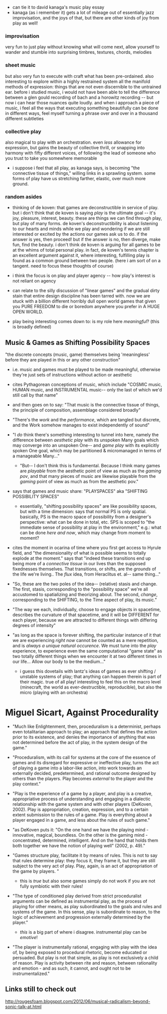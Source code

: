 - can tie it to david kanaga's music play essay
- kanaga (as i remember it) gets a lot of mileage out of essentially jazz improvisation, and the joys of that, but there are other kinds of joy from play as well!

### improvisation
very fun to just play without knowing what will come next, allow yourself to wander and stumble into surprising timbres, textures, chords, melodies

### sheet music
but also very fun to execute with craft what has been pre-ordained. also interesting to explore within a highly restrained system all the manifold methods of expression: things that are not even discernible to the untrained ear. before i studied music, i would not have been able to tell the difference between a glen gould recording of bach and a horowitz recording -- but now i can hear those nuances quite loudly. and when i approach a piece of music, i feel all the ways that executing something beautifully can be done in different ways, feel myself turning a phrase over and over in a thousand different subtleties


### collective play
also magical to play with an orchestration. even _less_ allowance for expression, but gains the beauty of collective thrill, or snapping into harmony with fifty different voices, of following the lead of someone who you trust to take you somewhere memorable
- i suppose i feel that all play, as kanaga says, is becoming "the connective tissue of things," willing links in a sprawling system. some forms of play have us stretching farther, elastic, over much more ground.

### random asides
- thinking of de koven: that games are deconstructible in service of play. but i don't think that de koven is saying _play_ is the ultimate goal -- it's joy, pleasure, interest, beauty. these are things we can find through play, but play of many forms. de koven's deconstructibility is about listening to our hearts and minds while we play and wondering if we are still interested or excited by the actions our games ask us to do. if the answer is yes, then proceed! but if the answer is no, then diverge, make fun, find the beauty. i don't think de koven is arguing for all games to be at the whims of total personal play. in fact, de koven's tennis chapter is an excellent argument against it, where interesting, fulfilling play is found as a common ground between two people. (here i am sort of on a tangent. need to focus these thoughts of course)

- i think the focus is on play and player agency -- how play's interest is not reliant on agency
- can relate to the silly discussion of "linear games" and the gradual dirty stain that entire design discipline has been tarred with. now we are stuck with a billion different horribly dull open world games that given you PURE FREEDOM to die or boredom anywhere you prefer in A HUGE OPEN WORLD.

- play being interesting comes down to: is my role here _meaningful_? (this is broadly defined)


## Music & Games as Shifting Possibility Spaces 
"the discrete concepts (music, game) themselves being 'meaningless' before they are played in this or any other construction"
- i.e. music and games must be played to be made meaningful, otherwise they're just sets of instructions without action or aesthetic
- cites Pythagorean conceptions of music, which include "COSMIC music, HUMAN music, and INSTRUMENTAL music-- only the last of which we'd still call by that name"
- and then goes on to say: "That music is the connective tissue of things, the principle of composition, assemblage considered broadly"
- "There's the _work_ and the _performance_, which are tangled but discrete, and the Work somehow manages to exist independently of sound"
- "I _do_ think there's something interesting to tunnel into here, namely the difference between _aesthetic play_ with its unspoken Many goals which may converge into an unspoken One-- and _game play_ with its explicitly spoken One goal, which may be partitioned & micromanaged in terms of a manageable Many..."
    - "But-- I don't think this is fundamental. Because I think many games are _playable_ from the aesthetic point of view as much as the _gaming pov_, and that many pieces of music are likewise playable from the _gaming_ point of view as much as from the aesthetic pov."

- says that games and music share: "PLAYSPACES" aka "SHIFTING POSSIBILITY SPACES"
    - essentially, "shifting possibility spaces" are like possibility spaces, but with a time dimension: says that normal PS is only spatial. basically, PS is the macro space of possibility from a designer's perspective: what can be done in total, etc. SPS is scoped to "the immediate sense of possibility at play in the environment," e.g.: what can be done _here and now_, which may change from moment to moment?

- cites the moment in ocarina of time where you first get access to Hyrule field, and "the dimensionality of what is possible seems to totally explode at the moment." says that "indeed these transitions end up being more of a _connective tissue_ in our lives than the supposed fixednesses themselves. That transitions, or shifts, are the _grounds_ of the life we're living.. The _flux_ idea, from Heraclitus et. al-- same thing..."

- "So, these are the two poles of the idea-- (relative) stasis and change. The first, stasis, corresponding to the "possibility space" we're all accustomed to spatializing and theorizing about. The second, _change_, corresponding to the SHIFTING, to the Time aspect of play, its music."

- "The way we each, individually, choose to engage objects in spacetime, describes the curvature of that spacetime, and it will be DIFFERENT for each player, because we are attracted to different things with differing degrees of intensity"

- "as long as the space is forever shifting, the particular instance of it that we are experiencing _right now_ cannot be counted as a mere repetition, and is _always a unique natural occurence_. We must tune into the _play_ experience, to experience even the same computational "game state" as two totally different things when we encounter it at two different times in our life... Allow our body to be the medium..."
    - i guess this dovetails with lantz's ideas of games as ever shifting / unstable systems of play; that anything can happen therein is part of their magic. true of all play! interesting to feel this on the macro level (minecraft, the world as ever-destructible, reproducible), but also the micro (playing with an orchestra)


# Miguel Sicart, Against Procedurality
- "Much like Enlightenment, then, proceduralism is a determinist, perhaps even totalitarian approach to play; an approach that defines the action prior to its existence, and denies the importance of anything that was not determined before the act of play, in the system design of the game."

- "Proceduralism, with its call for systems at the core of the essence of games and its disregard for expressive or ineffective play, turns the act of playing a game into a labor-like action, into work towards an externally decided, predetermined, and rational outcome designed by others than the players. Play becomes _external_ to the player and the play context."

- "Play is the experience of a game by a player, and play is a creative, appropriative process of understanding and engaging in a dialectic relationship with the game system and with other players (DeKoven, 2002). Play is appropriation, creation, expression, and to a certain extent submission to the rules of a game. Play is everything about a player engaged in a game, and less about the rules of such game."

- "as DeKoven puts it: "On the one hand we have the playing mind -innovative, magical, boundless. On the other is the gaming mind - concentrated, determined, intelligent. And on the hand that holds them both together we have the notion of playing well" (2002, p. 49)."

- "Games structure play, facilitate it by means of rules. This is not to say that rules determine play: they focus it, they frame it, but they are still subject to the very act of play. Play, again, is an act of appropriation of the game by players. "
    - this is _true_ but also some games simply do not work if you are not fully symbiotic with their rules! 

- "The type of conditioned play derived from strict proceduralist arguments can be defined as instrumental play, as the process of playing for other means, as play subordinated to the goals and rules and systems of the game. In this sense, play is subordinate to reason, to the logic of achievement and progression externally determined by the player."
    - _this_ is a big part of where i disagree. instrumental play can be _emotive_!

- "The player is instrumentally rational, engaging with play with the idea of, by being exposed to procedural rhetoric, become educated or persuaded. But play is not that simple, as play is not exclusively a child of reason. Play is activity between rite and reason, between rationality and emotion - and as such, it cannot, and ought not to be instrumentalized."


## Links still to check out
http://rougesfoam.blogspot.com/2012/06/musical-radicalism-beyond-sonic-talk-at.html
